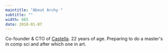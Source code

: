```yaml
---
maintitle: "About Archy "
subtitle: ""
width: 665
date: 2018-01-07
---
```


Co-founder & CTO of [Castella](castella.sg). 22 years of age. Preparing to do a master's in comp sci and after which one in art.

<a target="_blank" href="http://twitter.com/arrchhy"><i class="social-icon-normal ion-social-twitter"></i></a>
<a target="_blank" href="http://github.com/archywilhes"><i class="social-icon-normal ion-social-octocat"></i></a>
<a target="_blank" href="http://instagram.com/arrchyy"><i class="social-icon-normal ion-social-instagram"></i></a>
<a target="_blank" href="http://castella.sg"><i class="social-icon-normal ion-erlenmeyer-flask"></i></a>
